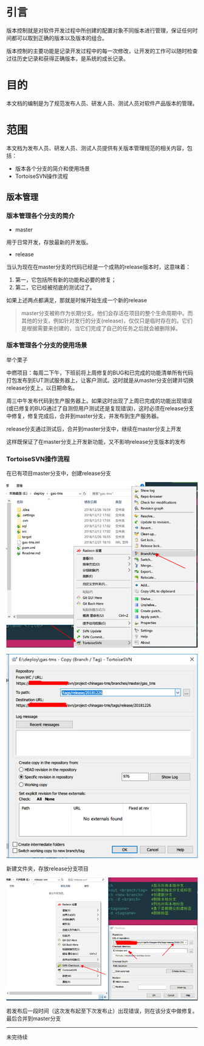 # 引言

版本控制就是对软件开发过程中所创建的配置对象不同版本进行管理，保证任何时间都可以取到正确的版本以及版本的组合。

版本控制的主要功能是记录开发过程中的每一次修改，让开发的工作可以随时检查过往历史记录和获得正确版本，是系统的成长记录。

# 目的

本文档的编制是为了规范发布人员、研发人员、测试人员对软件产品版本的管理。

# 范围

本文档为发布人员、研发人员、测试人员提供有关版本管理规范的相关内容，包括：

- 版本各个分支的简介和使用场景
- TortoiseSVN操作流程

## 版本管理

### 版本管理各个分支的简介

- master 

用于日常开发，存放最新的开发版。

- release

当认为现在在master分支的代码已经是一个成熟的release版本时，这意味着：

1. 第一，它包括所有新的功能和必要的修复；
2. 第二，它已经被彻底的测试过了。

如果上述两点都满足，那就是时候开始生成一个新的release

> master分支被称作为长期分支。他们会存活在项目的整个生命周期中。而其他的分支，例如针对发行的分支(release)，仅仅只是临时存在的。它们是根据需要来创建的，当它们完成了自己的任务之后就会被删除掉。

### 版本管理各个分支的使用场景

举个栗子

中燃项目：每周二下午，下班前将上周修复的BUG和已完成的功能清单所有代码打包发布到EUT测试服务器上，让客户测试。这时就是从master分支创建并切换release分支上，以日期命名。

周三中午发布代码到生产服务器上。如果这时出现了上周已完成的功能出现错误(或已修复的BUG通过了自测但用户测试还是复现错误)，这时必须在release分支中修复，修复完成后，合并到master分支，并发布到生产服务器。

release分支通过测试后，合并到master分支中，继续在master分支上开发

这样既保证了在master分支上开发新功能，又不影响release分支版本的发布

### TortoiseSVN操作流程

在已有项目master分支中，创建release分支

![创建新分支](https://raw.githubusercontent.com/loaderlin/CodeConference/master/img/create_branch.png)

![创建release分支](https://raw.githubusercontent.com/loaderlin/CodeConference/master/img/create_release.png)

新建文件夹，存放release分支项目

![切换分支](https://raw.githubusercontent.com/loaderlin/CodeConference/master/img/checkout_release.png)

若发布后一段时间（这次发布起至下次发布止）出现错误，则在该分支中做修复。最后合并到master分支

--- 

未完待续